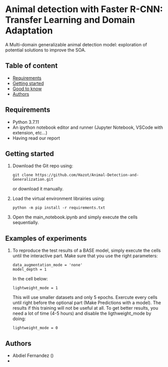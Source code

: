 # Animal detection with Faster R-CNN: Transfer Learning and Domain Adaptation
A Multi-domain generalizable animal detection model: exploration of potential solutions to improve the SOA. 


## Table of content

- [Requirements](#requirements)
- [Getting started](#getting-started)
- [Good to know](#good-to-know)
- [Authors](#authors)

## Requirements

- Python 3.7.11
- An ipython notebook editor and runner (Jupyter Notebook, VSCode with extension, etc...)
- Having read our report

## Getting started

1. Download the Git repo using:

    ```
    git clone https://github.com/Hazot/Animal-Detection-and-Generalization.git
    ```
   or download it manually.


2. Load the virtual environment librairies using:

    ```
    python -m pip install -r requirements.txt
    ```
3. Open the main_notebook.ipynb and simply execute the cells sequentially.

## Examples of experiments

1. To reproduce the test results of a BASE model, simply execute the cells until the interactive part.
Make sure that you use the right parameters: 
    ```
    data_augmentation_mode = 'none'
    model_depth = 1
    ```
    In the cell below:
    ```
    lightweight_mode = 1
    ```
    This will use smaller datasets and only 5 epochs. Exercute every cells until right before the 
    optional part (Make Predictions with a model). The results if this training will not be useful at all.
    To get better results, you need a lot of time (4-5 hours) and disable the ligthweight_mode by doing:
    ```
    lightweight_mode = 0
    ```
   


## Authors

- Abdiel Fernandez ()
- 
